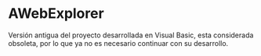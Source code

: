 #  AWebExplorer

Versión antigua del proyecto desarrollada en Visual Basic, esta considerada
obsoleta, por lo que ya no es necesario continuar con su desarrollo.
